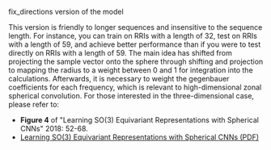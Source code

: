  fix_directions version of the model

This version is friendly to longer sequences and insensitive to the sequence length. For instance, you can train on RRIs with a length of 32, test on RRIs with a length of 59, and achieve better performance than if you were to test directly on RRIs with a length of 59. The main idea has shifted from projecting the sample vector onto the sphere through shifting and projection to mapping the radius to a weight between 0 and 1 for integration into the calculations. Afterwards, it is necessary to weight the gegenbauer coefficients for each frequency, which is relevant to high-dimensional zonal spherical convolution. For those interested in the three-dimensional case, please refer to:

- **Figure 4** of "Learning SO(3) Equivariant Representations with Spherical CNNs" 2018: 52-68.
- [Learning SO(3) Equivariant Representations with Spherical CNNs (PDF)](https://arxiv.org/pdf/1711.06721.pdf)
